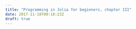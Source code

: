 ```yaml
---
title: "Programming in Julia for beginners, chapter III"
date: 2017-11-18T00:18:23Z
draft: true
---
```


